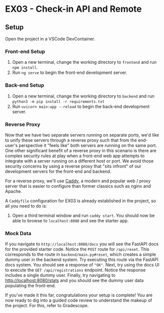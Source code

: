 # EX03 - Check-in API and Remote

## Setup

Open the project in a VSCode DevContainer.

### Front-end Setup

1. Open a new terminal, change the working directory to `frontend` and run `npm install`.
2. Run `ng serve` to begin the front-end development server.

### Back-end Setup

1. Open a new terminal, change the working directory to `backend` and run `python3 -m pip install -r requirements.txt`
2. Run `uvicorn main:app --reload` to begin the back-end development server.

### Reverse Proxy

Now that we have two separate servers running on separate ports, we'd like to unify these servers through a reverse proxy such that from the end-user's perspective it "feels like" both servers are running on the same port. One other significant benefit of a reverse proxy in this scenario is there are complex security rules at play when a front-end web app attempts to integrate with a server running on a different host or port. We avoid those security concerns by using a reverse proxy that "sits infront" of our development servers for the front-end and backend.

For a reverse proxy, we'll use [Caddy](https://caddyserver.com/), a modern and popular web / proxy server that is easier to configure than former classics such as nginx and Apache.

A `Caddyfile` configuration for EX03 is already established in the project, so all you need to do is:

1. Open a third terminal window and run `caddy start`. You should now be able to browse to `localhost:8080` and see the starter app.

### Mock Data

If you navigate to `http://localhost:8080/docs` you will see the FastAPI docs for the provided starter code. Notice the `POST` route for `/api/reset`. This corresponds to the route in `backend/main.py#reset`, which creates a simple dummy user in the backend system. Try executing this route via the FastAPI docs system. You should see a response of `"OK"`. Next, try using the docs UI to execute the `GET /api/registrations` endpoint. Notice the response includes a single dummy user. Finally, try navigating to <http://localhost:8080/stats> and you should see the dummy user data populating the front-end.

If you've made it this far, congratulations your setup is complete! You are now ready to dig into a guided code review to understand the makeup of the project. For this, refer to Gradescope.
